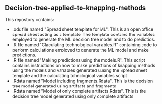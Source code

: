 ## **Decision-tree-applied-to-knapping-methods**  

This repostory contains:  
  * .ods file named "Spread sheet template for ML". This is an open office spread sheet acting as a template. The template contains the variables employed to generate the ML decision tree model and to do predictios.   
  * .R file named "Claculating technological variables.R" containing code to perform calculations employed to generate the ML model and make predictions.  
  * .R file named "Making predictions using the models.R". This script contains instructions on how to make predictions of knapping methods using the models and variables generated uusing the Spread sheet template and the calculating tchnological variables script  
  * .Rdata named "Model including fragments.Rdata". This is the decision tree model generated using artifacts and fragments  
  * .Rdata named "Model of only complete artifacts.Rdata". This is the decision tree model generated using only complete artifacts
